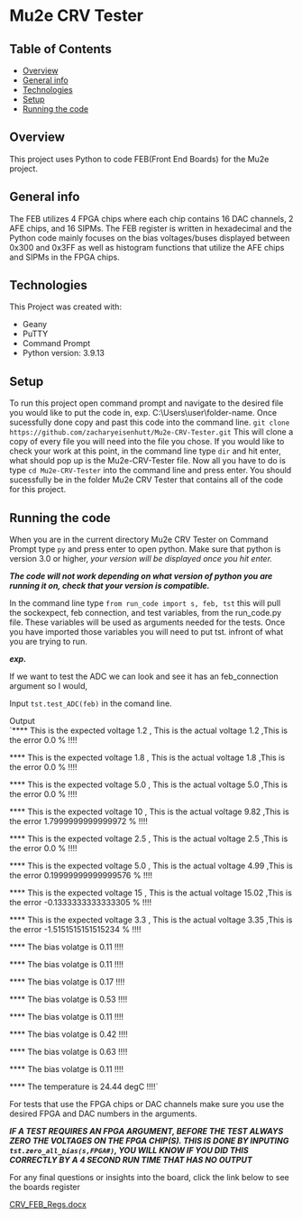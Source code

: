 # Mu2e CRV Tester
## Table of Contents
* [Overview](#overview)
* [General info](#general-info)
* [Technologies](#technologies)
* [Setup](#setup)
* [Running the code](#running-the-code)
## Overview 
This project uses Python to code FEB(Front End Boards) for the Mu2e project. 
## General info 
The FEB utilizes 4 FPGA chips where each chip contains 16 DAC channels, 2 AFE chips, and 16 SIPMs. The FEB register is written in hexadecimal and the Python code mainly focuses on the bias voltages/buses displayed between 0x300 and 0x3FF as well as histogram functions that utilize the AFE chips and SIPMs in the FPGA chips. 
## Technologies 
This Project was created with:
* Geany 
* PuTTY
* Command Prompt 
* Python version: 3.9.13
## Setup 
To run this project open command prompt and navigate to the desired file you would like to put the code in,
exp. C:\Users\user\folder-name. Once sucessfully done copy and past this code into the command line.
`git clone https://github.com/zacharyeisenhutt/Mu2e-CRV-Tester.git`
This will clone a copy of every file you will need into the file you chose.
If you would like to check your work at this point, in the command line type `dir` and hit enter, what should pop up is the Mu2e-CRV-Tester file.
Now all you have to do is type `cd Mu2e-CRV-Tester` into the command line and press enter.
You should sucessfully be in the folder Mu2e CRV Tester that contains all of the code for this project. 
## Running the code 
When you are in the current directory Mu2e CRV Tester on Command Prompt type `py` and press enter to open python. Make sure that python is version 3.0 or higher, *your version will be displayed once you hit enter.*

***The code will not work depending on what version of python you are running it on, check that your version is compatible.***

In the command line type `from run_code import s, feb, tst` this will pull the sockexpect, feb connection, and test variables, from the run_code.py file.
These variables will be used as arguments needed for the tests.
Once you have imported those variables you will need to put tst. infront of what you are trying to run.

***exp.*** 

If we want to test the ADC we can look and see it has an feb_connection argument so I would,

Input `tst.test_ADC(feb)` in the comand line. 

Output  
 `**** This is the expected voltage 1.2 , This is the actual voltage 1.2 ,This is the error 0.0 % !!!!
 
 **** This is the expected voltage 1.8 , This is the actual voltage 1.8 ,This is the error 0.0 % !!!!
 
 **** This is the expected voltage 5.0 , This is the actual voltage 5.0 ,This is the error 0.0 % !!!!
 
 **** This is the expected voltage 10 , This is the actual voltage 9.82 ,This is the error 1.7999999999999972 % !!!!
 
 **** This is the expected voltage 2.5 , This is the actual voltage 2.5 ,This is the error 0.0 % !!!!
 
 **** This is the expected voltage 5.0 , This is the actual voltage 4.99 ,This is the error 0.19999999999999576 % !!!!
 
 **** This is the expected voltage 15 , This is the actual voltage 15.02 ,This is the error -0.1333333333333305 % !!!!
 
 **** This is the expected voltage 3.3 , This is the actual voltage 3.35 ,This is the error -1.5151515151515234 % !!!!
 
 **** The bias volatge is 0.11  !!!!
 
 **** The bias volatge is 0.11  !!!!
 
 **** The bias volatge is 0.17  !!!!
 
 **** The bias volatge is 0.53  !!!!
 
 **** The bias volatge is 0.11  !!!!
 
 **** The bias volatge is 0.42  !!!!
 
 **** The bias volatge is 0.63  !!!!
 
 **** The bias volatge is 0.11  !!!!
 
 **** The temperature is 24.44 degC !!!!`

For tests that use the FPGA chips or DAC channels make sure you use the desired FPGA and DAC numbers in the arguments.

***IF A TEST REQUIRES AN FPGA ARGUMENT, BEFORE THE TEST ALWAYS ZERO THE VOLTAGES ON THE FPGA CHIP(S). THIS IS DONE BY INPUTING `tst.zero_all_bias(s,FPGA#)`, YOU WILL KNOW IF YOU DID THIS CORRECTLY BY A 4 SECOND RUN TIME THAT HAS NO OUTPUT***

For any final questions or insights into the board, click the link below to see the boards register  

[CRV_FEB_Regs.docx](https://github.com/zacharyeisenhutt/Mu2e-CRV-Tester/files/10322233/CRV_FEB_Regs.4.docx)



